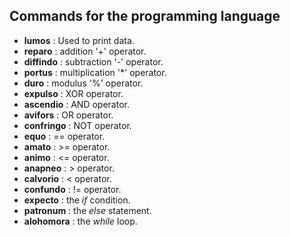 ## Commands for the programming language

* **lumos** : Used to print data.  
* **reparo** : addition '+' operator.  
* **diffindo** : subtraction '-' operator.  
* **portus** : multiplication '*' operator.  
* **duro** : modulus '%' operator.  
* **expulso** : XOR operator.  
* **ascendio** : AND operator.  
* **avifors** : OR operator.  
* **confringo** : NOT operator.
* **equo** : == operator.
* **amato** : >= operator.
* **animo** : <= operator.
* **anapneo** : > operator.
* **calvorio** : < operator.
* **confundo** : != operator.  
* **expecto** : the *if* condition.  
* **patronum** : the *else* statement.  
* **alohomora** : the *while* loop.  
